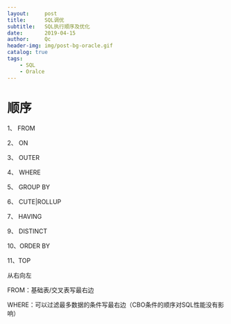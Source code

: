 ```yaml
---
layout:     post
title:      SQL调优
subtitle:   SQL执行顺序及优化
date:       2019-04-15
author:     Qc
header-img: img/post-bg-oracle.gif
catalog: true
tags:
    - SQL
    - Oralce
---
```


# 顺序
1、 FROM

2、 ON

3、 OUTER

4、 WHERE

5、 GROUP BY

6、 CUTE|ROLLUP

7、 HAVING

9、 DISTINCT

10、ORDER BY

11、TOP

从右向左

FROM：基础表/交叉表写最右边

WHERE：可以过滤最多数据的条件写最右边（CBO条件的顺序对SQL性能没有影响）